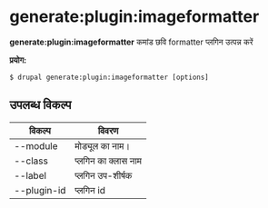 # generate:plugin:imageformatter
**generate:plugin:imageformatter** कमांड छवि formatter प्लगिन उत्पन्न करें

**प्रयोग:**
```
$ drupal generate:plugin:imageformatter [options] 
```

## उपलब्ध विकल्प
विकल्प | विवरण
-------|-------------
--module | मोड्यूल का नाम।
--class | प्लगिन का क्लास नाम
--label | प्लगिन उप-शीर्षक
--plugin-id | प्लगिन id
